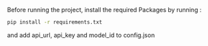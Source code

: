 Before running the project, install the required Packages by running : 

```bash
pip install -r requirements.txt
```

and add api_url, api_key and model_id to config.json